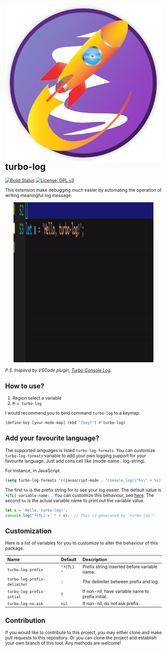 <a href="https://github.com/jcs-elpa/turbo-log"><img align="right" src="./etc/logo/logo.png"></a>

# turbo-log

[![Build Status](https://travis-ci.com/jcs-elpa/turbo-log.svg?branch=master)](https://travis-ci.com/jcs-elpa/turbo-log)
[![License: GPL v3](https://img.shields.io/badge/License-GPL%20v3-blue.svg)](https://www.gnu.org/licenses/gpl-3.0)

This extension make debugging much easier by automating the operation of
writing meaningful log message.

<p align="center">
  <img src="./etc/demo/1.gif" width="450" height="513"/>
</p>

*P.S. Inspired by VSCode plugin, [Turbo Console Log](https://marketplace.visualstudio.com/items?itemName=ChakrounAnas.turbo-console-log).*

## How to use?

1. Region select a variable
2. `M-x turbo-log`

I would recommend you to bind command `turbo-log` to a keymap.

```el
(define-key [your-mode-map] (kbd "[key]") #'turbo-log)
```

## Add your favourite language?

The supported languages is listed `turbo-log-formats`. You can customize
`turbo-log-formats` variable  to add your own logging support for your
favourite language. Just add cons cell like (mode-name . log-string).

For instance, in JavaScript.

```el
(setq turbo-log-formats '((javascript-mode . "console.log(\"%s\" + %s);")))
```

The first `%s` is the prefix string for to see your log easier. The default
value is `╘[TL] variable-name: `. You can customize this behaviour, see
[here](https://github.com/jcs-elpa/turbo-log#customization). The second `%s`
is the actual variable name to print out the variable value.

```js
let x = 'Hello, turbo-log!';
console.log("╘[TL] x: " + x);  // This is generated by `turbo-log`!
```

## Customization

Here is a list of variables for you to customize to alter the behaviour of
this package.

| Name                         | Default    | Description                                       |
|:-----------------------------|:-----------|:--------------------------------------------------|
| `turbo-log-prefix`           | `"╘[TL] "` | Prefix string inserted before variable name.      |
| `turbo-log-prefix-delimiter` | `: `       | The delimiter between prefix and log.             |
| `turbo-log-prefix-intial`    | `t`        | If non-nil, have variable name to prefix initial. |
| `turbo-log-no-ask`           | `nil`      | If non-nil, do not ask prefix.                    |

## Contribution

If you would like to contribute to this project, you may either
clone and make pull requests to this repository. Or you can
clone the project and establish your own branch of this tool.
Any methods are welcome!
